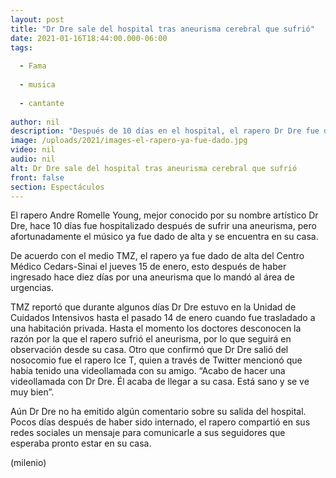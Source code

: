 ```yaml
---
layout: post
title: "Dr Dre sale del hospital tras aneurisma cerebral que sufrió"
date: 2021-01-16T18:44:00.000-06:00
tags:
  
  - Fama
  
  - musica
  
  - cantante
  
author: nil
description: "Después de 10 días en el hospital, el rapero Dr Dre fue dado de alta después de sufrir una aneurisma."
image: /uploads/2021/images-el-rapero-ya-fue-dado.jpg
video: nil
audio: nil
alt: Dr Dre sale del hospital tras aneurisma cerebral que sufrió
front: false
section: Espectáculos
---
```


El rapero Andre Romelle Young, mejor conocido por su nombre artístico Dr Dre, hace 10 días fue hospitalizado después de sufrir una aneurisma, pero afortunadamente el músico ya fue dado de alta y se encuentra en su casa. 

De acuerdo con el medio TMZ, el rapero ya fue dado de alta del Centro Médico Cedars-Sinai el jueves 15 de enero, esto después de haber ingresado hace diez días por una aneurisma que lo mandó al área de urgencias. 

TMZ reportó que durante algunos días Dr Dre estuvo en la Unidad de Cuidados Intensivos hasta el pasado 14 de enero cuando fue trasladado a una habitación privada. Hasta el momento los doctores desconocen la razón por la que el rapero sufrió el aneurisma, por lo que seguirá en observación desde su casa.
Otro que confirmó que Dr Dre salió del nosocomio fue el rapero Ice T, quien a través de Twitter mencionó que había tenido una videollamada con su amigo. 
“Acabo de hacer una videollamada con Dr Dre. Él acaba de llegar a su casa. Está sano y se ve muy bien”. 

Aún Dr Dre no ha emitido algún comentario sobre su salida del hospital. Pocos días después de haber sido internado, el rapero compartió en sus redes sociales un mensaje para comunicarle a sus seguidores que esperaba pronto estar en su casa. 

(milenio)